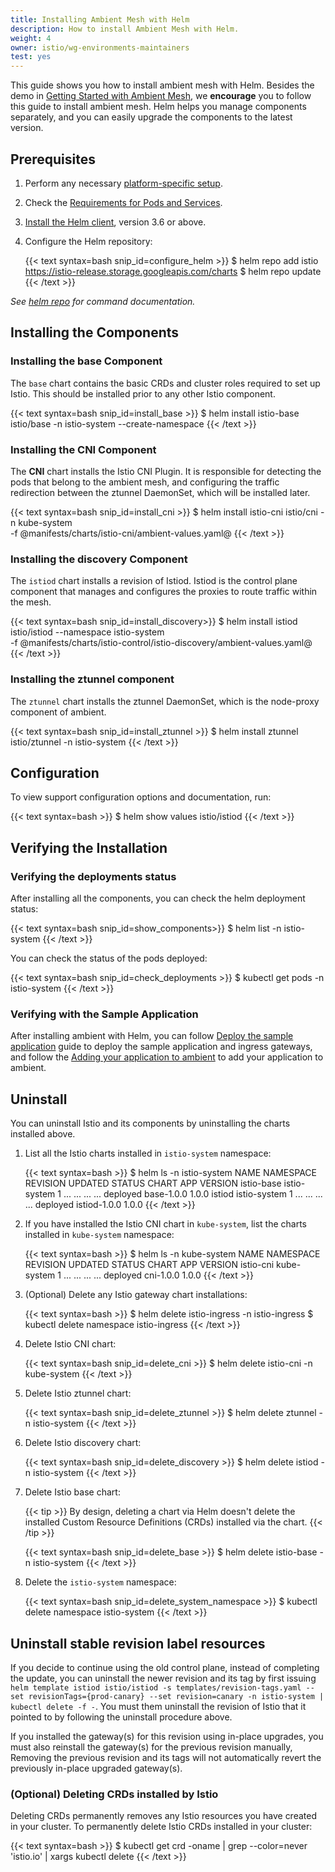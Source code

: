 ```yaml
---
title: Installing Ambient Mesh with Helm
description: How to install Ambient Mesh with Helm.
weight: 4
owner: istio/wg-environments-maintainers
test: yes
---
```


This guide shows you how to install ambient mesh with Helm.
Besides the demo in [Getting Started with Ambient Mesh](/docs/ops/ambient/getting-started/),
we **encourage** you to follow this guide to install ambient mesh.
Helm helps you manage components separately, and you can easily upgrade the components to the latest version.

## Prerequisites

1. Perform any necessary [platform-specific setup](/docs/setup/platform-setup/).

1. Check the [Requirements for Pods and Services](/docs/ops/deployment/requirements/).

1. [Install the Helm client](https://helm.sh/docs/intro/install/), version 3.6 or above.

1. Configure the Helm repository:

    {{< text syntax=bash snip_id=configure_helm >}}
    $ helm repo add istio https://istio-release.storage.googleapis.com/charts
    $ helm repo update
    {{< /text >}}

*See [helm repo](https://helm.sh/docs/helm/helm_repo/) for command documentation.*

## Installing the Components

### Installing the base Component

The `base` chart contains the basic CRDs and cluster roles required to set up Istio.
This should be installed prior to any other Istio component.

{{< text syntax=bash snip_id=install_base >}}
$ helm install istio-base istio/base -n istio-system --create-namespace
{{< /text >}}

### Installing the CNI Component

The **CNI** chart installs the Istio CNI Plugin. It is responsible for detecting the pods that belong to the ambient mesh,
and configuring the traffic redirection between the ztunnel DaemonSet, which will be installed later.

{{< text syntax=bash snip_id=install_cni >}}
$ helm install istio-cni istio/cni -n kube-system \
  -f @manifests/charts/istio-cni/ambient-values.yaml@
{{< /text >}}

### Installing the discovery Component

The `istiod` chart installs a revision of Istiod. Istiod is the control plane component that manages and
configures the proxies to route traffic within the mesh.

{{< text syntax=bash snip_id=install_discovery>}}
$ helm install istiod istio/istiod --namespace istio-system \
  -f @manifests/charts/istio-control/istio-discovery/ambient-values.yaml@
{{< /text >}}

### Installing the ztunnel component

The `ztunnel` chart installs the ztunnel DaemonSet, which is the node-proxy component of ambient.

{{< text syntax=bash snip_id=install_ztunnel >}}
$ helm install ztunnel istio/ztunnel -n istio-system
{{< /text >}}

## Configuration

To view support configuration options and documentation, run:

{{< text syntax=bash >}}
$ helm show values istio/istiod
{{< /text >}}

## Verifying the Installation

### Verifying the deployments status

After installing all the components, you can check the helm deployment status:

{{< text syntax=bash snip_id=show_components>}}
$ helm list -n istio-system
{{< /text >}}

You can check the status of the pods deployed:

{{< text syntax=bash snip_id=check_deployments >}}
$ kubectl get pods -n istio-system
{{< /text >}}

### Verifying with the Sample Application

After installing ambient with Helm, you can follow
[Deploy the sample application](/docs/ops/ambient/getting-started/#bookinfo)
guide to deploy the sample application and ingress gateways, and follow the
[Adding your application to ambient](/docs/ops/ambient/getting-started/#addtoambient)
to add your application to ambient.

## Uninstall

You can uninstall Istio and its components by uninstalling the charts
installed above.

1. List all the Istio charts installed in `istio-system` namespace:

    {{< text syntax=bash >}}
    $ helm ls -n istio-system
    NAME       NAMESPACE    REVISION UPDATED         STATUS   CHART        APP VERSION
    istio-base istio-system 1        ... ... ... ... deployed base-1.0.0   1.0.0
    istiod     istio-system 1        ... ... ... ... deployed istiod-1.0.0 1.0.0
    {{< /text >}}

1. If you have installed the Istio CNI chart in `kube-system`, list the charts installed in `kube-system` namespace:

    {{< text syntax=bash >}}
    $ helm ls -n kube-system
    NAME       NAMESPACE    REVISION UPDATED         STATUS   CHART        APP VERSION
    istio-cni  kube-system  1        ... ... ... ... deployed cni-1.0.0    1.0.0
    {{< /text >}}

1. (Optional) Delete any Istio gateway chart installations:

    {{< text syntax=bash >}}
    $ helm delete istio-ingress -n istio-ingress
    $ kubectl delete namespace istio-ingress
    {{< /text >}}

1. Delete Istio CNI chart:

    {{< text syntax=bash snip_id=delete_cni >}}
    $ helm delete istio-cni -n kube-system
    {{< /text >}}

1. Delete Istio ztunnel chart:

    {{< text syntax=bash snip_id=delete_ztunnel >}}
    $ helm delete ztunnel -n istio-system
    {{< /text >}}

1. Delete Istio discovery chart:

    {{< text syntax=bash snip_id=delete_discovery >}}
    $ helm delete istiod -n istio-system
    {{< /text >}}

1. Delete Istio base chart:

    {{< tip >}}
    By design, deleting a chart via Helm doesn't delete the installed Custom
    Resource Definitions (CRDs) installed via the chart.
    {{< /tip >}}

    {{< text syntax=bash snip_id=delete_base >}}
    $ helm delete istio-base -n istio-system
    {{< /text >}}

1. Delete the `istio-system` namespace:

    {{< text syntax=bash snip_id=delete_system_namespace >}}
    $ kubectl delete namespace istio-system
    {{< /text >}}

## Uninstall stable revision label resources

If you decide to continue using the old control plane, instead of completing the update,
you can uninstall the newer revision and its tag by first issuing
`helm template istiod istio/istiod -s templates/revision-tags.yaml --set revisionTags={prod-canary} --set revision=canary -n istio-system | kubectl delete -f -`.
You must them uninstall the revision of Istio that it pointed to by following the uninstall procedure above.

If you installed the gateway(s) for this revision using in-place upgrades, you must also reinstall the gateway(s) for the previous revision manually,
Removing the previous revision and its tags will not automatically revert the previously in-place upgraded gateway(s).

### (Optional) Deleting CRDs installed by Istio

Deleting CRDs permanently removes any Istio resources you have created in your
cluster. To permanently delete Istio CRDs installed in your cluster:

{{< text syntax=bash >}}
$ kubectl get crd -oname | grep --color=never 'istio.io' | xargs kubectl delete
{{< /text >}}
